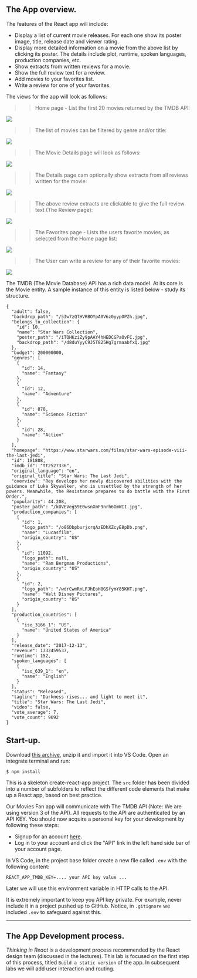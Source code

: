 ## The App overview.

The features of the React app will include:

- Display a list of current movie releases. For each one show its poster image, title, release date and viewer rating.
- Display more detailed information on a movie from the above list by clicking its poster. The details include plot, runtime, spoken languages, production companies, etc.
- Show extracts from written reviews for a movie.
- Show the full review text for a review.
- Add movies to your favorites list.
- Write a review for one of your favorites.

The views for the app will look as follows:

> > Home page - List the first 20 movies returned by the TMDB API:

![][home]

> > The list of movies can be filtered by genre and/or title:

![][filtering]

> > The Movie Details page will look as follows:

![][details]

> > The Details page cam optionally show extracts from all reviews written for the movie:

![][extracts]

> > The above review extracts are clickable to give the full review text (The Review page):

![][review]

> > The Favorites page - Lists the users favorite movies, as selected from the Home page list:

![][favorites]

> > The User can write a review for any of their favorite movies:

![][form]

The TMDB (The Movie Database) API has a rich data model. At its core is the Movie entity. A sample instance of this entity is listed below - study its structure.

```
{
  "adult": false,
  "backdrop_path": "/5Iw7zQTHVRBOYpA0V6z0yypOPZh.jpg",
  "belongs_to_collection": {
    "id": 10,
    "name": "Star Wars Collection",
    "poster_path": "/iTQHKziZy9pAAY4hHEDCGPaOvFC.jpg",
    "backdrop_path": "/d8duYyyC9J5T825Hg7grmaabfxQ.jpg"
  },
  "budget": 200000000,
  "genres": [
    {
      "id": 14,
      "name": "Fantasy"
    },
    {
      "id": 12,
      "name": "Adventure"
    },
    {
      "id": 878,
      "name": "Science Fiction"
    },
    {
      "id": 28,
      "name": "Action"
    }
  ],
  "homepage": "https://www.starwars.com/films/star-wars-episode-viii-the-last-jedi",
  "id": 181808,
  "imdb_id": "tt2527336",
  "original_language": "en",
  "original_title": "Star Wars: The Last Jedi",
  "overview": "Rey develops her newly discovered abilities with the guidance of Luke Skywalker, who is unsettled by the strength of her powers. Meanwhile, the Resistance prepares to do battle with the First Order.",
  "popularity": 44.208,
  "poster_path": "/kOVEVeg59E0wsnXmF9nrh6OmWII.jpg",
  "production_companies": [
    {
      "id": 1,
      "logo_path": "/o86DbpburjxrqAzEDhXZcyE8pDb.png",
      "name": "Lucasfilm",
      "origin_country": "US"
    },
    {
      "id": 11092,
      "logo_path": null,
      "name": "Ram Bergman Productions",
      "origin_country": "US"
    },
    {
      "id": 2,
      "logo_path": "/wdrCwmRnLFJhEoH8GSfymY85KHT.png",
      "name": "Walt Disney Pictures",
      "origin_country": "US"
    }
  ],
  "production_countries": [
    {
      "iso_3166_1": "US",
      "name": "United States of America"
    }
  ],
  "release_date": "2017-12-13",
  "revenue": 1332459537,
  "runtime": 152,
  "spoken_languages": [
    {
      "iso_639_1": "en",
      "name": "English"
    }
  ],
  "status": "Released",
  "tagline": "Darkness rises... and light to meet it",
  "title": "Star Wars: The Last Jedi",
  "video": false,
  "vote_average": 7,
  "vote_count": 9692
}
```

## Start-up.

Download [this archive][start], unzip it and import it into VS Code. Open an integrate terminal and run:

```
$ npm install
```

This is a skeleton create-react-app project. The `src` folder has been divided into a number of subfolders to reflect the different code elements that make up a React app, based on best practice.

Our Movies Fan app will communicate with The TMDB API (Note: We are using version 3 of the API). All requests to the API are authenticated by an API KEY. You should now acquire a personal key for your development by following these steps:

- Signup for an account [here][signup].
- Log in to your account and click the "API" link in the left hand side bar of your account page.

In VS Code, in the project base folder create a new file called `.env` with the following content:

```
REACT_APP_TMDB_KEY=.... your API key value ...
```

Later we will use this environment variable in HTTP calls to the API.

It is extremely important to keep you API key private. For example, never include it in a project pushed up to GitHub. Notice, in `.gitignore` we included `.env` to safeguard against this.

---

## The App Development process.

_Thinking in React_ is a development process recommended by the React design team (discussed in the lectures). This lab is focused on the first step of this process, titled `Build a static version` of the app. In subsequent labs we will add user interaction and routing.

[start]: ./archives/startcode.zip
[signup]: https://www.themoviedb.org/account/signup
[tmdb]: https://developers.themoviedb.org/3/getting-started/introduction
[home]: ./img/home.png
[filtering]: ./img/filtering.png
[details]: ./img/details.png
[extracts]: ./img/extracts.png
[review]: ./img/review.png
[favorites]: ./img/favorites.png
[form]: ./img/form.png
